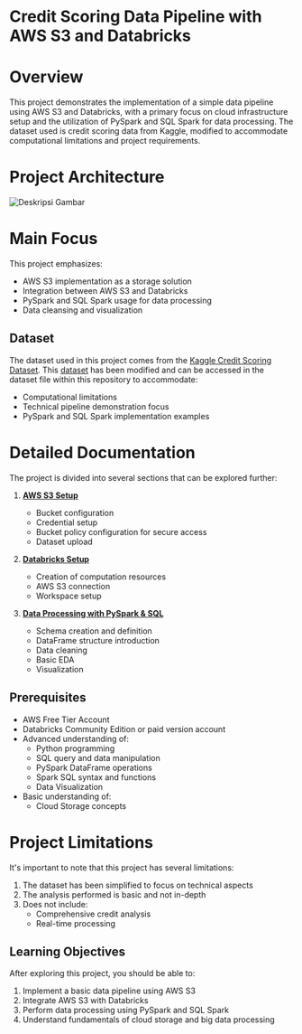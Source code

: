 # **Credit Scoring Data Pipeline with AWS S3 and Databricks**

# **Overview**
This project demonstrates the implementation of a simple data pipeline using AWS S3 and Databricks, with a primary focus on cloud infrastructure setup and the utilization of PySpark and SQL Spark for data processing. The dataset used is credit scoring data from Kaggle, modified to accommodate computational limitations and project requirements.

# **Project Architecture**


![Deskripsi Gambar](https://drive.google.com/uc?export=view&id=1Wry03bigxG_e8e-SCZNGgHLnTKJPUJ-H)


# **Main Focus**
This project emphasizes:
- AWS S3 implementation as a storage solution
- Integration between AWS S3 and Databricks
- PySpark and SQL Spark usage for data processing
- Data cleansing and visualization

## **Dataset**
The dataset used in this project comes from the [Kaggle Credit Scoring Dataset](https://www.kaggle.com/competitions/home-credit-credit-risk-model-stability/discussion/473704). This [dataset](https://github.com/windi-wulandari/Credit-Scoring-Data-Pipeline/tree/main/dataset) has been modified and can be accessed in the dataset file within this repository to accommodate:
- Computational limitations
- Technical pipeline demonstration focus
- PySpark and SQL Spark implementation examples

# **Detailed Documentation**
The project is divided into several sections that can be explored further:
1. **[AWS S3 Setup](https://github.com/windi-wulandari/Credit-Scoring-Data-Pipeline/blob/main/AWS%20S3%20Setup.md)**
   - Bucket configuration
   - Credential setup
   - Bucket policy configuration for secure access
   - Dataset upload

2. **[Databricks Setup](https://github.com/windi-wulandari/Credit-Scoring-Data-Pipeline/blob/main/Databricks%20Setup.md)**
   - Creation of computation resources
   - AWS S3 connection
   - Workspace setup

3. **[Data Processing with PySpark & SQL](https://github.com/windi-wulandari/Credit-Scoring-Data-Pipeline/blob/main/Credit_scoring_notebook.py)**
   - Schema creation and definition
   - DataFrame structure introduction
   - Data cleaning
   - Basic EDA
   - Visualization

## **Prerequisites**
- AWS Free Tier Account
- Databricks Community Edition or paid version account
- Advanced understanding of:
  - Python programming
  - SQL query and data manipulation
  - PySpark DataFrame operations
  - Spark SQL syntax and functions
  - Data Visualization
- Basic understanding of:
  - Cloud Storage concepts

# **Project Limitations**
It's important to note that this project has several limitations:
1. The dataset has been simplified to focus on technical aspects
2. The analysis performed is basic and not in-depth
3. Does not include:
   - Comprehensive credit analysis
   - Real-time processing

## **Learning Objectives**
After exploring this project, you should be able to:
1. Implement a basic data pipeline using AWS S3
2. Integrate AWS S3 with Databricks
3. Perform data processing using PySpark and SQL Spark
4. Understand fundamentals of cloud storage and big data processing
